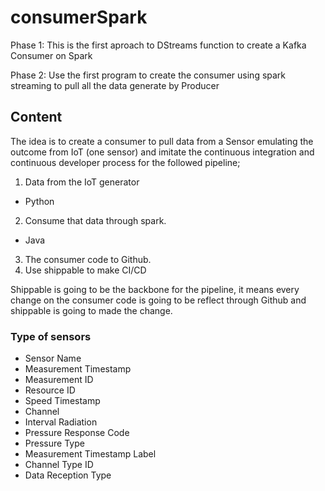 # consumerSpark
Phase 1:
This is the first aproach to DStreams function to create a Kafka Consumer on Spark

Phase 2:
Use the first program to create the consumer using spark streaming to pull all the data generate by Producer

## Content
The idea is to create a consumer to pull data from a Sensor emulating the outcome from IoT (one sensor) and imitate the continuous integration and continuous developer process for the followed pipeline;

1. Data from the IoT generator
  - Python
2. Consume that data through spark.
  - Java
3. The consumer code to Github.
4. Use shippable to make CI/CD

Shippable is going to be the backbone for the pipeline, it means every change on the consumer code is going to be reflect through Github and shippable is going to made the change.

### Type of sensors
* Sensor Name	
* Measurement Timestamp	
* Measurement ID
* Resource ID
* Speed Timestamp
* Channel
* Interval Radiation
* Pressure Response Code
* Pressure Type
* Measurement Timestamp Label
* Channel Type ID
* Data Reception Type
